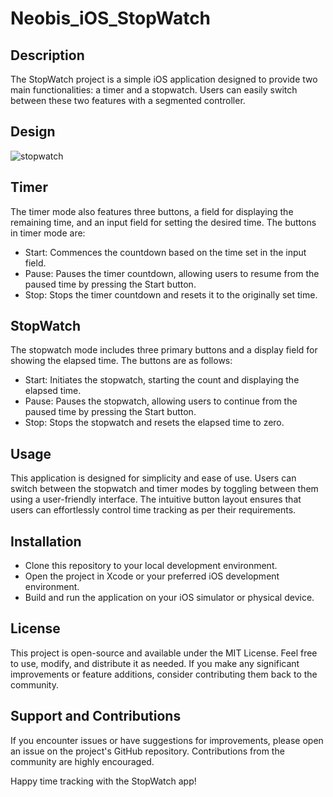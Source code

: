 # Neobis_iOS_StopWatch

## Description
The StopWatch project is a simple iOS application designed to provide two main functionalities: a timer and a stopwatch. Users can easily switch between these two features with a segmented controller.

## Design

![stopwatch](https://github.com/iPakTulane/Neobis_iOS_StopWatch/assets/117035210/d4fc5fc0-b12c-402c-b422-c767683ddd9e)

## Timer
The timer mode also features three buttons, a field for displaying the remaining time, and an input field for setting the desired time. The buttons in timer mode are:

- Start: Commences the countdown based on the time set in the input field.
- Pause: Pauses the timer countdown, allowing users to resume from the paused time by pressing the Start button.
- Stop: Stops the timer countdown and resets it to the originally set time.

## StopWatch
The stopwatch mode includes three primary buttons and a display field for showing the elapsed time. The buttons are as follows:

- Start: Initiates the stopwatch, starting the count and displaying the elapsed time.
- Pause: Pauses the stopwatch, allowing users to continue from the paused time by pressing the Start button.
- Stop: Stops the stopwatch and resets the elapsed time to zero.

## Usage
This application is designed for simplicity and ease of use. Users can switch between the stopwatch and timer modes by toggling between them using a user-friendly interface. The intuitive button layout ensures that users can effortlessly control time tracking as per their requirements.

## Installation
- Clone this repository to your local development environment.
- Open the project in Xcode or your preferred iOS development environment.
- Build and run the application on your iOS simulator or physical device.

## License
This project is open-source and available under the MIT License. Feel free to use, modify, and distribute it as needed. If you make any significant improvements or feature additions, consider contributing them back to the community.

## Support and Contributions
If you encounter issues or have suggestions for improvements, please open an issue on the project's GitHub repository. Contributions from the community are highly encouraged.

Happy time tracking with the StopWatch app!
